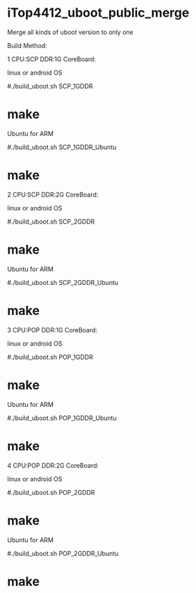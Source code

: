 # iTop4412_uboot_public_merge
Merge all kinds of uboot version to only one

Build Method:

1 CPU:SCP DDR:1G CoreBoard:

linux or android OS

  #./build_uboot.sh SCP_1GDDR

  # make

Ubuntu for ARM

  #./build_uboot.sh SCP_1GDDR_Ubuntu

  # make
   
2  CPU:SCP DDR:2G CoreBoard:

linux or android OS

  #./build_uboot.sh SCP_2GDDR

  # make

Ubuntu for ARM

  #./build_uboot.sh SCP_2GDDR_Ubuntu

  # make
  
3 CPU:POP DDR:1G CoreBoard:

linux or android OS

  #./build_uboot.sh POP_1GDDR

  # make

Ubuntu for ARM

  #./build_uboot.sh POP_1GDDR_Ubuntu

  # make
  
4 CPU:POP DDR:2G CoreBoard:

linux or android OS

  #./build_uboot.sh POP_2GDDR

  # make

Ubuntu for ARM

  #./build_uboot.sh POP_2GDDR_Ubuntu

  # make
  
  
  
  
  
  
  
  
  
  
  
  
  
  
  
  
  
  
  
  
